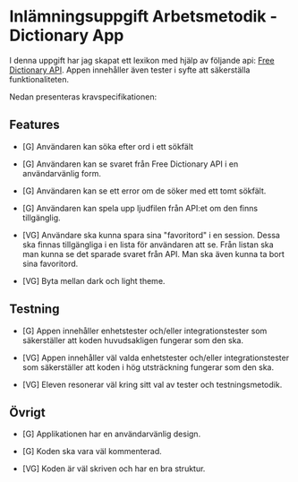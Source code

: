 # Inlämningsuppgift Arbetsmetodik - Dictionary App

I denna uppgift har jag skapat ett lexikon med hjälp av följande api: [Free Dictionary API](https://dictionaryapi.dev/). Appen innehåller även tester i syfte att säkerställa funktionaliteten.

Nedan presenteras kravspecifikationen:

## Features

- [G] Användaren kan söka efter ord i ett sökfält

- [G] Användaren kan se svaret från Free Dictionary API i en användarvänlig form.

- [G] Användaren kan se ett error om de söker med ett tomt sökfält.

- [G] Användaren kan spela upp ljudfilen från API:et om den finns tillgänglig.

- [VG] Användare ska kunna spara sina "favoritord" i en session. Dessa ska finnas tillgängliga i en lista för användaren att se. Från listan ska man kunna se det sparade svaret från API. Man ska även kunna ta bort sina favoritord.

- [VG] Byta mellan dark och light theme.

## Testning

- [G] Appen innehåller enhetstester och/eller integrationstester som säkerställer att koden huvudsakligen fungerar som den ska.

- [VG] Appen innehåller väl valda enhetstester och/eller integrationstester som säkerställer att koden i hög utsträckning fungerar som den ska.

- [VG] Eleven resonerar väl kring sitt val av tester och testningsmetodik.

## Övrigt

- [G] Applikationen har en användarvänlig design.

- [G] Koden ska vara väl kommenterad.

- [VG] Koden är väl skriven och har en bra struktur.
